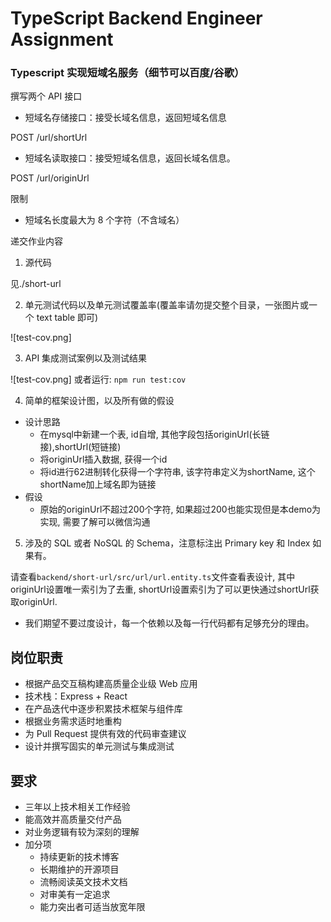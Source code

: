 # TypeScript Backend Engineer Assignment

### Typescript 实现短域名服务（细节可以百度/谷歌）

撰写两个 API 接口

- 短域名存储接口：接受长域名信息，返回短域名信息

POST /url/shortUrl

- 短域名读取接口：接受短域名信息，返回长域名信息。

POST /url/originUrl

限制

- 短域名长度最大为 8 个字符（不含域名）

递交作业内容

1. 源代码

见./short-url

2. 单元测试代码以及单元测试覆盖率(覆盖率请勿提交整个目录，一张图片或一个 text table 即可)

![test-cov.png]

3. API 集成测试案例以及测试结果
   
![test-cov.png]
或者运行: `npm run test:cov`

4. 简单的框架设计图，以及所有做的假设
   
- 设计思路
  - 在mysql中新建一个表, id自增, 其他字段包括originUrl(长链接),shortUrl(短链接)
  - 将originUrl插入数据, 获得一个id
  - 将id进行62进制转化获得一个字符串, 该字符串定义为shortName, 这个shortName加上域名即为链接
- 假设
  - 原始的originUrl不超过200个字符, 如果超过200也能实现但是本demo为实现, 需要了解可以微信沟通

5. 涉及的 SQL 或者 NoSQL 的 Schema，注意标注出 Primary key 和 Index 如果有。

请查看`backend/short-url/src/url/url.entity.ts`文件查看表设计, 其中originUrl设置唯一索引为了去重, shortUrl设置索引为了可以更快通过shortUrl获取originUrl.

- 我们期望不要过度设计，每一个依赖以及每一行代码都有足够充分的理由。

## 岗位职责

- 根据产品交互稿构建高质量企业级 Web 应用
- 技术栈：Express + React
- 在产品迭代中逐步积累技术框架与组件库
- 根据业务需求适时地重构
- 为 Pull Request 提供有效的代码审查建议
- 设计并撰写固实的单元测试与集成测试

## 要求

- 三年以上技术相关工作经验
- 能高效并高质量交付产品
- 对业务逻辑有较为深刻的理解
- 加分项
  - 持续更新的技术博客
  - 长期维护的开源项目
  - 流畅阅读英文技术文档
  - 对审美有一定追求
  - 能力突出者可适当放宽年限

